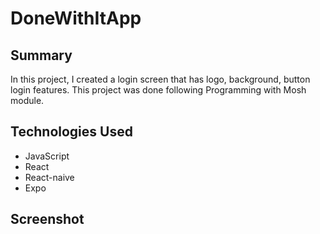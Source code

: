 # DoneWithItApp

## Summary
In this project, I created a login screen that has logo, background, button login features. This project was done following Programming with Mosh module.

## Technologies Used
* JavaScript
* React
* React-naive
* Expo

## Screenshot
